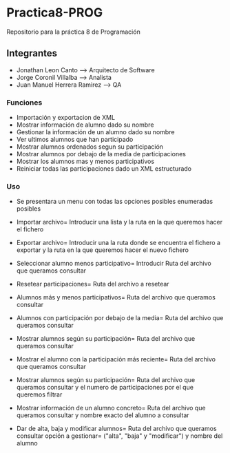 # Practica8-PROG
Repositorio para la práctica 8 de Programación

## Integrantes
- Jonathan Leon Canto --> Arquitecto de Software
- Jorge Coronil Villalba --> Analista
- Juan Manuel Herrera Ramirez --> QA

### Funciones
- Importación y exportacion de XML
- Mostrar información de alumno dado su nombre
- Gestionar la información de un alumno dado su nombre
- Ver ultimos alumnos que han participado
- Mostrar alumnos ordenados segun su participación
- Mostrar alumnos por debajo de la media de participaciones
- Mostrar los alumnos mas y menos participativos
- Reiniciar todas las participaciones dado un XML estructurado
### Uso
- Se presentara un menu con todas las opciones posibles enumeradas posibles

- Importar archivo= Introducir una lista y la ruta en la que queremos hacer el fichero

- Exportar archivo= Introducir una la ruta donde se encuentra el fichero a exportar y la ruta en la que queremos hacer el nuevo fichero

- Seleccionar alumno menos participativo= Introducir Ruta del archivo que queramos consultar

- Resetear participaciones= Ruta del archivo a resetear

- Alumnos más y menos participativos= Ruta del archivo que queramos consultar

- Alumnos con participación por debajo de la media= Ruta del archivo que queramos consultar

- Mostrar alumnos según su participación= Ruta del archivo que queramos consultar

- Mostrar el alumno con la participación más reciente= Ruta del archivo que queramos consultar

- Mostrar alumnos según su participación= Ruta del archivo que queramos consultar y el numero de participaciones por el que queremos filtrar

- Mostrar información de un alumno concreto= Ruta del archivo que queramos consultar y nombre exacto del alumno a consultar

- Dar de alta, baja y modificar alumnos= Ruta del archivo que queramos consultar opción a gestionar= ("alta", "baja" y "modificar") y nombre del alumno
